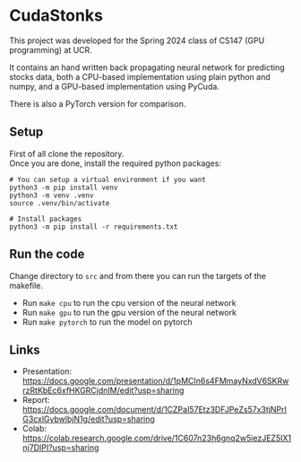 # CudaStonks
This project was developed for the Spring 2024 class of CS147 (GPU programming) at UCR.

It contains an hand written back propagating neural network for predicting stocks data, both a CPU-based implementation using plain python and numpy, and a GPU-based implementation using PyCuda.

There is also a PyTorch version for comparison.

## Setup
First of all clone the repository. 
<br>Once you are done, install the required python packages:
```
# You can setup a virtual environment if you want
python3 -m pip install venv
python3 -m venv .venv
source .venv/bin/activate

# Install packages
python3 -m pip install -r requirements.txt
```

## Run the code
Change directory to `src` and from there you can run the targets of the makefile.
- Run `make cpu` to run the cpu version of the neural network
- Run `make gpu` to run the gpu version of the neural network
- Run `make pytorch` to run the model on pytorch

## Links
- Presentation: https://docs.google.com/presentation/d/1pMCIn6s4FMmayNxdV6SKRwrzRtKbEc6xfHKGRCjdnIM/edit?usp=sharing
- Report: https://docs.google.com/document/d/1CZPaI57Etz3DFJPeZs57x3tjNPrIG3cxlGybwlbjN1g/edit?usp=sharing
- Colab: https://colab.research.google.com/drive/1C607n23h6gnq2w5iezJEZ5IX1nj7DIPI?usp=sharing
